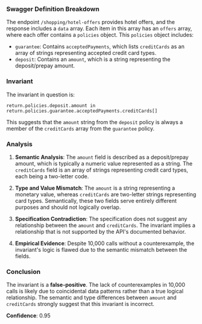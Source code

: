 ### Swagger Definition Breakdown

The endpoint `/shopping/hotel-offers` provides hotel offers, and the response includes a `data` array. Each item in this array has an `offers` array, where each offer contains a `policies` object. This `policies` object includes:

- `guarantee`: Contains `acceptedPayments`, which lists `creditCards` as an array of strings representing accepted credit card types.
- `deposit`: Contains an `amount`, which is a string representing the deposit/prepay amount.

### Invariant

The invariant in question is:

`return.policies.deposit.amount in return.policies.guarantee.acceptedPayments.creditCards[]`

This suggests that the `amount` string from the `deposit` policy is always a member of the `creditCards` array from the `guarantee` policy.

### Analysis

1. **Semantic Analysis**: The `amount` field is described as a deposit/prepay amount, which is typically a numeric value represented as a string. The `creditCards` field is an array of strings representing credit card types, each being a two-letter code.

2. **Type and Value Mismatch**: The `amount` is a string representing a monetary value, whereas `creditCards` are two-letter strings representing card types. Semantically, these two fields serve entirely different purposes and should not logically overlap.

3. **Specification Contradiction**: The specification does not suggest any relationship between the `amount` and `creditCards`. The invariant implies a relationship that is not supported by the API's documented behavior.

4. **Empirical Evidence**: Despite 10,000 calls without a counterexample, the invariant's logic is flawed due to the semantic mismatch between the fields.

### Conclusion

The invariant is a **false-positive**. The lack of counterexamples in 10,000 calls is likely due to coincidental data patterns rather than a true logical relationship. The semantic and type differences between `amount` and `creditCards` strongly suggest that this invariant is incorrect.

**Confidence**: 0.95
